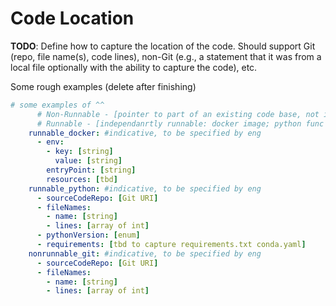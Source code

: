 # Code Location

**TODO**: Define how to capture the location of the code. Should support Git (repo, file name(s), code lines), non-Git (e.g., a statement that it was from a local file optionally with the ability to capture the code), etc.



Some rough examples (delete after finishing)

```yaml
# some examples of ^^  
      # Non-Runnable - [pointer to part of an existing code base, not indepenandtly runnable]
      # Runnable - [independanrtly runnable: docker image; python func OR script w/ conda/requirements.txt]
    runnable_docker: #indicative, to be specified by eng
      - env:
        - key: [string]
          value: [string]
        entryPoint: [string]
        resources: [tbd]
    runnable_python: #indicative, to be specified by eng
      - sourceCodeRepo: [Git URI]
      - fileNames:
        - name: [string]
        - lines: [array of int]
      - pythonVersion: [enum]
      - requirements: [tbd to capture requirements.txt conda.yaml]
    nonrunnable_git: #indicative, to be specified by eng
      - sourceCodeRepo: [Git URI]
      - fileNames:
        - name: [string]
        - lines: [array of int]
```

